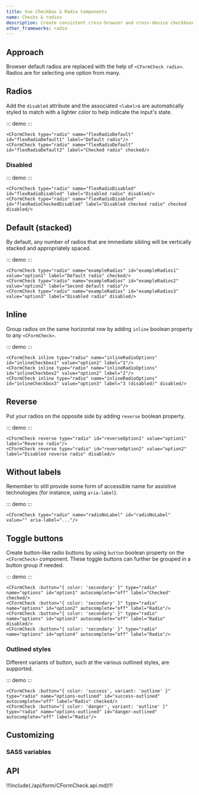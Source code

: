 ```yaml
---
title: Vue Checkbox & Radio Components
name: Checks & radios
description: Create consistent cross-browser and cross-device checkboxes and radios with our Vue checkbox, radio, and switch components.
other_frameworks: radio
---
```


## Approach

Browser default radios are replaced with the help of `<CFormCheck radio>`. Radios are for selecting one option from many.

## Radios

Add the `disabled` attribute and the associated `<label>`s are automatically styled to match with a lighter color to help indicate the input's state.

::: demo
<CFormCheck type="radio" name="flexRadioDefault" id="flexRadioDefault1" label="Default radio"/>
<CFormCheck type="radio" name="flexRadioDefault" id="flexRadioDefault2" label="Checked radio" checked/>
:::
```vue
<CFormCheck type="radio" name="flexRadioDefault" id="flexRadioDefault1" label="Default radio"/>
<CFormCheck type="radio" name="flexRadioDefault" id="flexRadioDefault2" label="Checked radio" checked/>
```

### Disabled

::: demo
<CFormCheck type="radio" name="flexRadioDisabled" id="flexRadioDisabled" label="Disabled radio" disabled/>
<CFormCheck type="radio" name="flexRadioDisabled" id="flexRadioCheckedDisabled" label="Disabled checked radio" checked disabled/>
:::
```vue
<CFormCheck type="radio" name="flexRadioDisabled" id="flexRadioDisabled" label="Disabled radio" disabled/>
<CFormCheck type="radio" name="flexRadioDisabled" id="flexRadioCheckedDisabled" label="Disabled checked radio" checked disabled/>
```

## Default (stacked)

By default, any number of radios that are immediate sibling will be vertically stacked and appropriately spaced.

::: demo
<CFormCheck type="radio" name="exampleRadios" id="exampleRadios1" value="option1" label="Default radio" checked/>
<CFormCheck type="radio" name="exampleRadios" id="exampleRadios2" value="option2" label="Second default radio"/>
<CFormCheck type="radio" name="exampleRadios" id="exampleRadios3" value="option3" label="Disabled radio" disabled/>
:::
```vue
<CFormCheck type="radio" name="exampleRadios" id="exampleRadios1" value="option1" label="Default radio" checked/>
<CFormCheck type="radio" name="exampleRadios" id="exampleRadios2" value="option2" label="Second default radio"/>
<CFormCheck type="radio" name="exampleRadios" id="exampleRadios3" value="option3" label="Disabled radio" disabled/>
```

## Inline

Group radios on the same horizontal row by adding `inline` boolean property to any `<CFormCheck>`.

::: demo
<CFormCheck inline type="radio" name="inlineRadioOptions" id="inlineCheckbox1" value="option1" label="1"/>
<CFormCheck inline type="radio" name="inlineRadioOptions" id="inlineCheckbox2" value="option2" label="2"/>
<CFormCheck inline type="radio" name="inlineRadioOptions" id="inlineCheckbox3" value="option3" label="3 (disabled)" disabled/>
:::
```vue
<CFormCheck inline type="radio" name="inlineRadioOptions" id="inlineCheckbox1" value="option1" label="1"/>
<CFormCheck inline type="radio" name="inlineRadioOptions" id="inlineCheckbox2" value="option2" label="2"/>
<CFormCheck inline type="radio" name="inlineRadioOptions" id="inlineCheckbox3" value="option3" label="3 (disabled)" disabled/>
```

## Reverse 

Put your radios on the opposite side by adding `reverse` boolean property.

::: demo
<CFormCheck reverse type="radio" id="reverseOption1" value="option1" label="Reverse radio"/>
<CFormCheck reverse type="radio" id="reverseOption2" value="option2" label="Disabled reverse radio" disabled/>
:::
```vue
<CFormCheck reverse type="radio" id="reverseOption1" value="option1" label="Reverse radio"/>
<CFormCheck reverse type="radio" id="reverseOption2" value="option2" label="Disabled reverse radio" disabled/>
```

## Without labels

Remember to still provide some form of accessible name for assistive technologies (for instance, using `aria-label`).

::: demo
<CFormCheck type="radio" name="radioNoLabel" id="radioNoLabel" value="" aria-label="..."/>
:::
```vue
<CFormCheck type="radio" name="radioNoLabel" id="radioNoLabel" value="" aria-label="..."/>
```

## Toggle buttons

Create button-like radio buttons by using `button` boolean property on the `<CFormCheck>` component. These toggle buttons can further be grouped in a button group if needed.

::: demo
<CFormCheck :button="{ color: 'secondary' }" type="radio" name="options" id="option1" autocomplete="off" label="Checked" checked/>
<CFormCheck :button="{ color: 'secondary' }" type="radio" name="options" id="option2" autocomplete="off" label="Radio"/>
<CFormCheck :button="{ color: 'secondary' }" type="radio" name="options" id="option3" autocomplete="off" label="Radio" disabled/>
<CFormCheck :button="{ color: 'secondary' }" type="radio" name="options" id="option4" autocomplete="off" label="Radio"/>
:::
```vue
<CFormCheck :button="{ color: 'secondary' }" type="radio" name="options" id="option1" autocomplete="off" label="Checked" checked/>
<CFormCheck :button="{ color: 'secondary' }" type="radio" name="options" id="option2" autocomplete="off" label="Radio"/>
<CFormCheck :button="{ color: 'secondary' }" type="radio" name="options" id="option3" autocomplete="off" label="Radio" disabled/>
<CFormCheck :button="{ color: 'secondary' }" type="radio" name="options" id="option4" autocomplete="off" label="Radio"/>
```

### Outlined styles

Different variants of button, such at the various outlined styles, are supported.

::: demo
<CFormCheck :button="{ color: 'success', variant: 'outline' }" type="radio" name="options-outlined" id="success-outlined" autocomplete="off" label="Radio" checked/>
<CFormCheck :button="{ color: 'danger', variant: 'outline' }" type="radio" name="options-outlined" id="danger-outlined" autocomplete="off" label="Radio"/>
:::
```vue
<CFormCheck :button="{ color: 'success', variant: 'outline' }" type="radio" name="options-outlined" id="success-outlined" autocomplete="off" label="Radio" checked/>
<CFormCheck :button="{ color: 'danger', variant: 'outline' }" type="radio" name="options-outlined" id="danger-outlined" autocomplete="off" label="Radio"/>
```

## Customizing

### SASS variables

<ScssDocs file="_variables.scss" capture="form-check-variables" />

## API

!!!include(./api/form/CFormCheck.api.md)!!!
